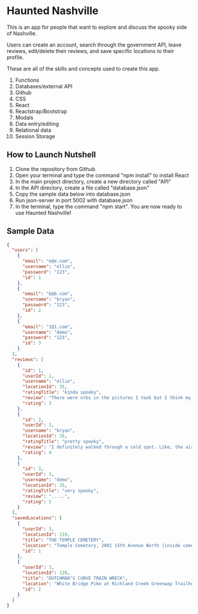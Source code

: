 # Haunted Nashville

This is an app for people that want to explore and discuss the spooky side of Nashville. 

Users can create an account, search through the government API, leave reviews, edit/delete their reviews, and save specific locations to their profile.

These are all of the skills and concepts used to create this app.

1. Functions
1. Databases/external API
1. Github
1. CSS
1. React
1. Reactstrap/Bootstrap
1. Modals
1. Data entry/editing
1. Relational data
1. Session Storage

## How to Launch Nutshell

1. Clone the repository from Github
1. Open your terminal and type the command "npm install" to install React
1. In the main project directory, create a new directory called "API"
1. In the API directory, create a file called "database.json"
1. Copy the sample data below into database.json
1. Run json-server in port 5002 with database.json
1. In the terminal, type the command "npm start". You are now ready to use Haunted Nashville!

## Sample Data
```json
{
  "users": [
    {
      "email": "e@e.com",
      "username": "ellie",
      "password": "123",
      "id": 1
    },
    {
      "email": "b@b.com",
      "username": "bryan",
      "password": "123",
      "id": 2
    },
    {
      "email": "1@1.com",
      "username": "demo",
      "password": "123",
      "id": 3
    }
  ],
  "reviews": [
    {
      "id": 1,
      "userId": 1,
      "username": "ellie",
      "locationId": 35,
      "ratingTitle": "kinda spooky",
      "review": "There were orbs in the pictures I took but I think my camera was just dirty",
      "rating": 3
    },
    {
      "id": 2,
      "userId": 2,
      "username": "bryan",
      "locationId": 35,
      "ratingTitle": "pretty spooky",
      "review": "I definitely walked through a cold spot. Like, the air was definitely colder than normal.",
      "rating": 4
    },
    {
      "id": 3,
      "userId": 3,
      "username": "demo",
      "locationId": 35,
      "ratingTitle": "very spooky",
      "review": ".....",
      "rating": 5
    }
  ],
  "savedLocations": [
    {
      "userId": 3,
      "locationId": 119,
      "title": "THE TEMPLE CEMETERY",
      "location": "Temple Cemetery, 2001 15th Avenue North (inside cemetery)",
      "id": 1
    },
    {
      "userId": 3,
      "locationId": 128,
      "title": "DUTCHMAN’S CURVE TRAIN WRECK",
      "location": "White Bridge Pike at Richland Creek Greenway Trailhead",
      "id": 2
    }
  ]
}
```
